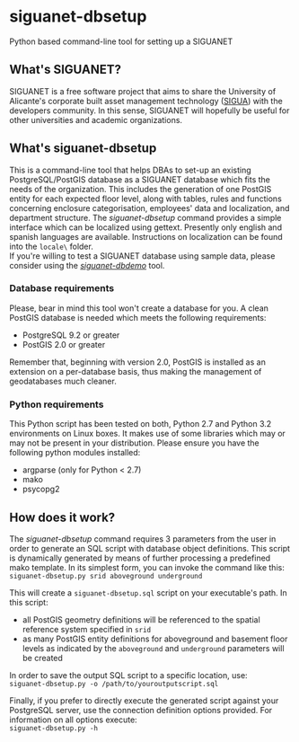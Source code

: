 siguanet-dbsetup
================

Python based command-line tool for setting up a SIGUANET

## What's SIGUANET?
SIGUANET is a free software project that aims to share the University of Alicante's corporate built asset management technology ([SIGUA](http://www.sigua.ua.es)) with the developers community.
In this sense, SIGUANET will hopefully be useful for other universities and academic organizations.

## What's siguanet-dbsetup
This is a command-line tool that helps DBAs to set-up an existing PostgreSQL/PostGIS database as a SIGUANET database which fits the needs of the organization.
This includes the generation of one PostGIS entity for each expected floor level, along with tables, rules and functions concerning enclosure categorisation, employees' data and localization,  and department structure.
The *siguanet-dbsetup* command provides a simple interface which can be localized using gettext. Presently only english and spanish languages are available. Instructions on localization can be found into the `locale\` folder.  
If you're willing to test a SIGUANET database using sample data, please consider using the [*siguanet-dbdemo*](https://github.com/labgeo/siguanet-dbdemo) tool.

### Database requirements
Please, bear in mind this tool won't create a database for you. A clean PostGIS database is needed which meets the following requirements:
* PostgreSQL 9.2 or greater
* PostGIS 2.0 or greater

Remember that, beginning with version 2.0, PostGIS is installed as an extension on a per-database basis, thus making the management of geodatabases much cleaner.

### Python requirements
This Python script has been tested on both, Python 2.7 and Python 3.2 environments on Linux boxes.
It makes use of some libraries which may or may not be present in your distribution. Please ensure you have the following python modules installed:
* argparse (only for Python < 2.7)
* mako
* psycopg2

## How does it work?
The *siguanet-dbsetup* command requires 3 parameters from the user in order to generate an SQL script with database object definitions.
This script is dynamically generated by means of further processing a predefined mako template.
In its simplest form, you can invoke the command like this:  
`siguanet-dbsetup.py srid aboveground underground`  
  
This will create a `siguanet-dbsetup.sql` script on your executable's path. In this script:
* all PostGIS geometry definitions will be referenced to the spatial reference system specified in `srid`
* as many PostGIS entity definitions for aboveground and basement floor levels  as indicated by the `aboveground` and `underground` parameters will be created  
  
In order to save the output SQL script to a specific location, use:  
`siguanet-dbsetup.py -o /path/to/youroutputscript.sql`  
  
Finally, if you prefer to directly execute the generated script against your PostgreSQL server, use the connection definition options provided.
For information on all options execute:  
`siguanet-dbsetup.py -h`  
